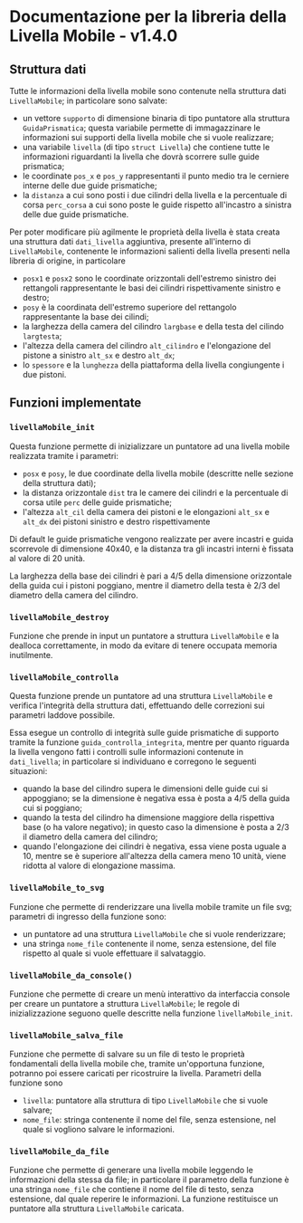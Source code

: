 # Documentazione per la libreria della Livella Mobile - v1.4.0

## Struttura dati
Tutte le informazioni della livella mobile sono contenute nella struttura dati `LivellaMobile`; in particolare sono salvate:
- un vettore `supporto` di dimensione binaria di tipo puntatore alla struttura `GuidaPrismatica`; questa variabile permette di immagazzinare le informazioni sui supporti della livella mobile che si vuole realizzare;
- una variabile `livella` (di tipo `struct Livella`) che contiene tutte le informazioni riguardanti la livella che dovrà scorrere sulle guide prismatica;
- le coordinate `pos_x` e `pos_y` rappresentanti il punto medio tra le cerniere interne delle due guide prismatiche;
- la `distanza` a cui sono posti i due cilindri della livella e la percentuale di corsa `perc_corsa` a cui sono poste le guide rispetto all'incastro a sinistra delle due guide prismatiche.

Per poter modificare più agilmente le proprietà della livella è stata creata una struttura dati `dati_livella` aggiuntiva, presente all'interno di `LivellaMobile`, contenente le informazioni salienti della livella presenti nella libreria di origine, in particolare
- `posx1` e `posx2` sono le coordinate orizzontali dell'estremo sinistro dei rettangoli rappresentante le basi dei cilindri rispettivamente sinistro e destro;
- `posy` è la coordinata dell'estremo superiore del rettangolo rappresentante la base dei cilindi;
- la larghezza della camera del cilindro `largbase` e della testa del cilindo `largtesta`;
- l'altezza della camera del cilindro `alt_cilindro` e l'elongazione del pistone a sinistro `alt_sx` e destro `alt_dx`;
- lo `spessore` e la `lunghezza` della piattaforma della livella congiungente i due pistoni.

## Funzioni implementate
### `livellaMobile_init`
Questa funzione permette di inizializzare un puntatore ad una livella mobile realizzata tramite i parametri:
- `posx` e `posy`, le due coordinate della livella mobile (descritte nelle sezione della struttura dati);
- la distanza orizzontale `dist` tra le camere dei cilindri e la percentuale di corsa utile `perc` delle guide prismatiche;
- l'altezza `alt_cil` della camera dei pistoni e le elongazioni `alt_sx` e `alt_dx` dei pistoni sinistro e destro rispettivamente

Di default le guide prismatiche vengono realizzate per avere incastri e guida scorrevole di dimensione 40x40, e la distanza tra gli incastri interni è fissata al valore di 20 unità.

La larghezza della base dei cilindri è pari a 4/5 della dimensione orizzontale della guida cui i pistoni poggiano, mentre il diametro della testa è 2/3 del diametro della camera del cilindro.

### `livellaMobile_destroy`
Funzione che prende in input un puntatore a struttura `LivellaMobile` e la dealloca correttamente, in modo da evitare di tenere occupata memoria inutilmente.

### `livellaMobile_controlla`
Questa funzione prende un puntatore ad una struttura `LivellaMobile` e verifica l'integrità della struttura dati, effettuando delle correzioni sui parametri laddove possibile.

Essa esegue un controllo di integrità sulle guide prismatiche di supporto tramite la funzione `guida_controlla_integrita`, mentre per quanto riguarda la livella vengono fatti i controlli sulle informazioni contenute in `dati_livella`; in particolare si individuano e corregono le seguenti situazioni:
- quando la base del cilindro supera le dimensioni delle guide cui si appoggiano; se la dimensione è negativa essa è posta a 4/5 della guida cui si poggiano;
- quando la testa del cilindro ha dimensione maggiore della rispettiva base (o ha valore negativo); in questo caso la dimensione è posta a 2/3 il diametro della camera del cilindro;
- quando l'elongazione dei cilindri è negativa, essa viene posta uguale a 10, mentre se è superiore all'altezza della camera meno 10 unità, viene ridotta al valore di elongazione massima.

### `livellaMobile_to_svg`
Funzione che permette di renderizzare una livella mobile tramite un file svg; parametri di ingresso della funzione sono:

- un puntatore ad una struttura `LivellaMobile` che si vuole renderizzare;
- una stringa `nome_file` contenente il nome, senza estensione, del file rispetto al quale si vuole effettuare il salvataggio.

### `livellaMobile_da_console()`
Funzione che permette di creare un menù interattivo da interfaccia console per creare un puntatore a struttura `LivellaMobile`; le regole di inizializzazione seguono quelle descritte nella funzione `livellaMobile_init`.

### `livellaMobile_salva_file`
Funzione che permette di salvare su un file di testo le proprietà fondamentali della livella mobile che, tramite un'opportuna funzione, potranno poi essere caricati per ricostruire la livella. Parametri della funzione sono
- `livella`: puntatore alla struttura di tipo `LivellaMobile` che si vuole salvare;
- `nome_file`: stringa contenente il nome del file, senza estensione, nel quale si vogliono salvare le informazioni.

### `livellaMobile_da_file` 
Funzione che permette di generare una livella mobile leggendo le informazioni della stessa da file; in particolare il parametro della funzione è una stringa `nome_file` che contiene il nome del file di testo, senza estensione, dal quale reperire le informazioni. La funzione restituisce un puntatore alla struttura `LivellaMobile` caricata.